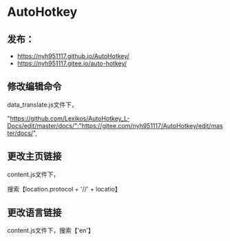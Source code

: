 # AutoHotkey

## 发布：

* https://nyh951117.github.io/AutoHotkey/
* https://nyh951117.gitee.io/auto-hotkey/


## 修改编辑命令

data_translate.js文件下，

"https://github.com/Lexikos/AutoHotkey_L-Docs/edit/master/docs/":"https://gitee.com/nyh951117/AutoHotkey/edit/master/docs/",

## 更改主页链接

content.js文件下，

搜索【location.protocol + '//' + locatio】

## 更改语言链接

content.js文件下，搜索【'en'】
